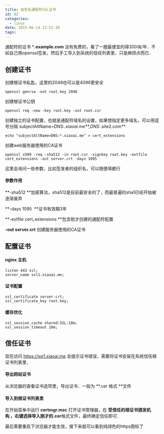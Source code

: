 ```yaml
---
title: 自签名通配符SSL证书
id: 82
categories:
  - linux
date: 2015-06-14 22:51:30
tags:
---
```


通配符的证书 ***.example.com** 没有免费的，看了一圈最便宜的得300块/年．不如自己用openssl签发，然后手工导入到系统的信任列表里，只是麻烦点而已．

## 创建证书

创建根证书私匙，这里的2048也可以是4096更安全
```
openssl genrsa -out root.key 2048
```
创建根证书公钥
```
openssl req -new -key root.key -out root.csr
```
创建独立的证书配置，也就是通配符域名的设置，如果想指定更多域名，可以用逗号分隔 subjectAltName=DNS:*.xiaoai.me**,DNS:*.site2.com**
```
echo "subjectAltName=DNS:*.xiaoai.me" > cert_extensions
```
创建web服务器使用的CA证书
```
openssl x509 -req -sha512 -in root.csr -signkey root.key -extfile cert_extensions -out server.crt -days 1095
```
这里会询问一些参数，比如签发者的组织名，可以随便填都行

#### 参数作用

**-sha512 **加密算法，sha512是目前最安全的了，而最普遍的sha1已经开始被逐渐废弃

**-days 1095  **证书有效期3年

**-extfile cert_extensions **包含刚才创建的通配符配置

**-out server.crt** 创建服务器使用的CA证书

## 配置证书

#### nginx 主机

```
listen 443 ssl;
server_name ssl1.xiaoai.me;

```

#### 证书配置

```
ssl_certificate server.crt;
ssl_certificate_key root.key;

```

#### 缓存优化

```
ssl_session_cache shared:SSL:10m;
ssl_session_timeout 10m;
```

## 信任证书

现在访问 https://ssl1.xiaoai.me 会提示证书错误，需要将证书安装在系统信任根证书列表里．

#### 导出网站证书

从浏览器的查看证书选项里，导出证书．一般为 **.cer 格式 **文件

#### 导入到根证书列表里

在开始菜单中运行 **certmgr.msc** 打开证书管理器，在 **受信任的根证书颁发机构 **，右键选择导入刚才的**.cer**格式文件，最终确定信任即可．

最后需要重启下浏览器才能生效，接下来就可以看到纯绿色的https图标了